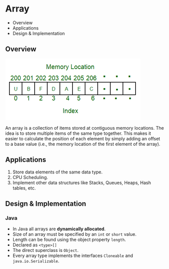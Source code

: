 # Array

* Overview
* Applications
* Design & Implementation

## Overview

![](2021-08-06-23-45-44.png)

An array is a collection of items stored at contiguous memory locations. The idea is to store multiple items of the same type together. This makes it easier to calculate the position of each element by simply adding an offset to a base value (i.e., the memory location of the first element of the array).

## Applications

1. Store data elements of the same data type.
2. CPU Scheduling.
3. Implement other data structures like Stacks, Queues, Heaps, Hash tables, etc.

## Design & Implementation

### Java

* In Java all arrays are **dynamically allocated**.
* Size of an array must be specified by an `int` or `short` value.
* Length can be found using the object property `length`.
* Declared as `<type>[]`
* The direct superclass is `Object`.
* Every array type implements the interfaces `Cloneable` and `java.io.Serializable`.
